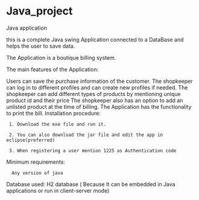 # Java_project
Java application

this is a complete Java swing  Application connected to a DataBase and helps the user to save data.

The Application is a boutique billing system.

The main features of the Application:

Users can save the purchase information of the customer.
The shopkeeper can log in to different profiles and can create new profiles if needed.
The shopkeeper can add different types of products by mentioning unique product id and their price
The shopkeeper also has an option to add an unlisted product at the time of billing.
The Application has the functionality to print the bill.
Installation procedure:

     1. Download the exe file and run it.

     2. You can also download the jar file and edit the app in eclipse(preferred)

     3. When registering a user mention 1225 as Authentication code

Minimum requirements:

      Any version of java

Database used: H2 database ( Because  It can be embedded in Java applications or run in client-server mode)
